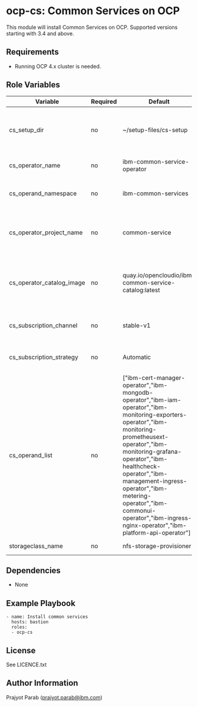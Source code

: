 ocp-cs: Common Services on OCP
=========

This module will install Common Services on OCP. Supported versions starting with 3.4 and above.

Requirements
------------

 - Running OCP 4.x cluster is needed.

Role Variables
--------------

| Variable                  | Required | Default                            | Comments                                                  |
|---------------------------|----------|------------------------------------|-----------------------------------------------------------|
| cs_setup_dir              | no       | ~/setup-files/cs-setup             | Place for config generation of Common Services files      |
| cs_operator_name          | no       | ibm-common-service-operator        | Name for operator subscription                            |
| cs_operand_namespace      | no       | ibm-common-services                | Namespace for Common Services oprands                     |
| cs_operator_project_name  | no       | common-service                     | Namespace to use for installing Common Services operators |
| cs_operator_catalog_image | no       | quay.io/opencloudio/ibm-common-service-catalog:latest | Catalog source image for IBM Common Services operators |
| cs_subscription_channel   | no       | stable-v1                          | Update channel for operator subscription                  |
| cs_subscription_strategy  | no       | Automatic                          | Approval stragergy for operator subscription              |
| cs_operand_list           | no       | ["ibm-cert-manager-operator","ibm-mongodb-operator","ibm-iam-operator","ibm-monitoring-exporters-operator","ibm-monitoring-prometheusext-operator","ibm-monitoring-grafana-operator","ibm-healthcheck-operator","ibm-management-ingress-operator","ibm-metering-operator","ibm-commonui-operator","ibm-ingress-nginx-operator","ibm-platform-api-operator"] | List of Common Services Operators to install |
| storageclass_name         | no       | nfs-storage-provisioner                | StorageClass name                                     |

Dependencies
------------

 - None

Example Playbook
----------------

    - name: Install common services
      hosts: bastion
      roles:
      - ocp-cs

License
-------

See LICENCE.txt

Author Information
------------------

Prajyot Parab (prajyot.parab@ibm.com)


